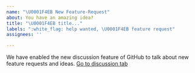 ```yaml
---
name: "\U0001F4EB New Feature-Request"
about: You have an amazing idea?
title: "\U0001F4EB title..."
labels: ":white_flag: help wanted, \U0001F4EB feature request"
assignees: ''

---
```


We have enabled the new discussion feature of GitHub to talk about new feature requests and ideas. [Go to discussion tab](https://github.com/tjarbo/discord-moodle-bot/discussions) 
